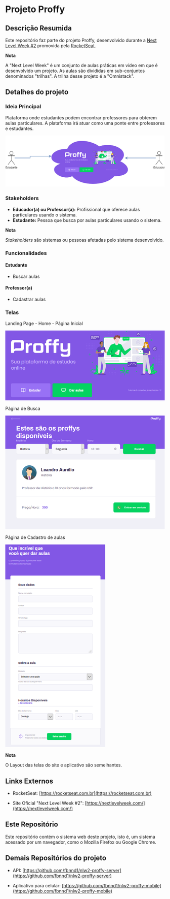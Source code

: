 # Projeto Proffy

## Descrição Resumida

Este repositório faz parte do projeto Proffy, desenvolvido durante a <a href="https://nextlevelweek.com/inscricao/2/" target="_blank">Next Level Week #2</a> promovida pela <a href="https://rocketseat.com.br" target="_blank">RocketSeat</a>.

**Nota**

A "Next Level Week" é um conjunto de aulas práticas em vídeo em que é desenvolvido um projeto.
As aulas são divididas em sub-conjuntos denominados "trilhas". A trilha desse projeto é a "Omnistack".

## Detalhes do projeto

### Ideia Principal

Plataforma onde estudantes podem encontrar professores para obterem aulas particulares. A plataforma irá atuar como uma ponte entre professores e estudantes.

![Imagem que resume a ideia do sistema](doc-img/proffy-ideia-sistema.png)

### Stakeholders

* **Educador(a) ou Professor(a):** Profissional que oferece aulas particulares usando o sistema.
* **Estudante:** Pessoa que busca por aulas particulares usando o sistema.

**Nota**

*Stakeholders* são sistemas ou pessoas afetadas pelo sistema desenvolvido.

### Funcionalidades

#### Estudante

* Buscar aulas

#### Professor(a)

* Cadastrar aulas

### Telas

Landing Page - Home - Página Inicial

![Imagem da Landing Page](doc-img/proffy-home.png)

Página de Busca

![Imagem da página de busca](doc-img/proffy-ter-aulas.png)

Página de Cadastro de aulas

![Imagem da página de cadastro](doc-img/proffy-dar-aulas.png)

**Nota**

O Layout das telas do site e aplicativo são semelhantes.

## Links Externos

* RocketSeat: [https://rocketseat.com.br](https://rocketseat.com.br)

* Site Oficial "Next Level Week #2": [https://nextlevelweek.com/](https://nextlevelweek.com/)

## Este Repositório

Este repositório contém o sistema web deste projeto, isto é, um sistema acessado por um navegador, como o Mozilla Firefox ou Google Chrome.

## Demais Repositórios do projeto

* API: 
[https://github.com/fbnnd1/nlw2-proffy-server](https://github.com/fbnnd1/nlw2-proffy-server)

* Aplicativo para celular: 
[https://github.com/fbnnd1/nlw2-proffy-mobile](https://github.com/fbnnd1/nlw2-proffy-mobile)